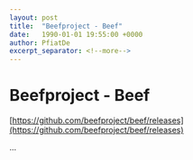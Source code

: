 ```yaml
---
layout: post
title:  "Beefproject - Beef"
date:   1990-01-01 19:55:00 +0000
author: PfiatDe
excerpt_separator: <!--more-->
---
```


# Beefproject - Beef
[https://github.com/beefproject/beef/releases](https://github.com/beefproject/beef/releases)

...
<!--more-->
